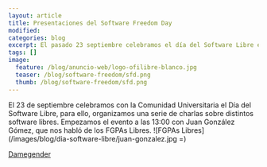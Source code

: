 ```yaml
---
layout: article
title: Presentaciones del Software Freedom Day
modified:
categories: blog
excerpt: El pasado 23 septiembre celebramos el día del Software Libre en Móstoles, aquí os dejamos la presentaciones que utilizaron los ponentes en sus charlas.
tags: []
image:
  feature: /blog/anuncio-web/logo-ofilibre-blanco.jpg
  teaser: /blog/software-freedom/sfd.png
  thumb: /blog/software-freedom/sfd.png
---
```

El 23 de septiembre celebramos con la Comunidad Universitaria el Día del Software Libre, para ello, organizamos una serie de charlas sobre distintos software libres. Empezamos el evento a las 13:00 con Juan González Gómez, que nos habló de los FGPAs Libres.
![FGPAs Libres](/images/blog/dia-software-libre/juan-gonzalez.jpg =)

[Damegender](/transpas/dia-software-libre/damegender.pdf)
